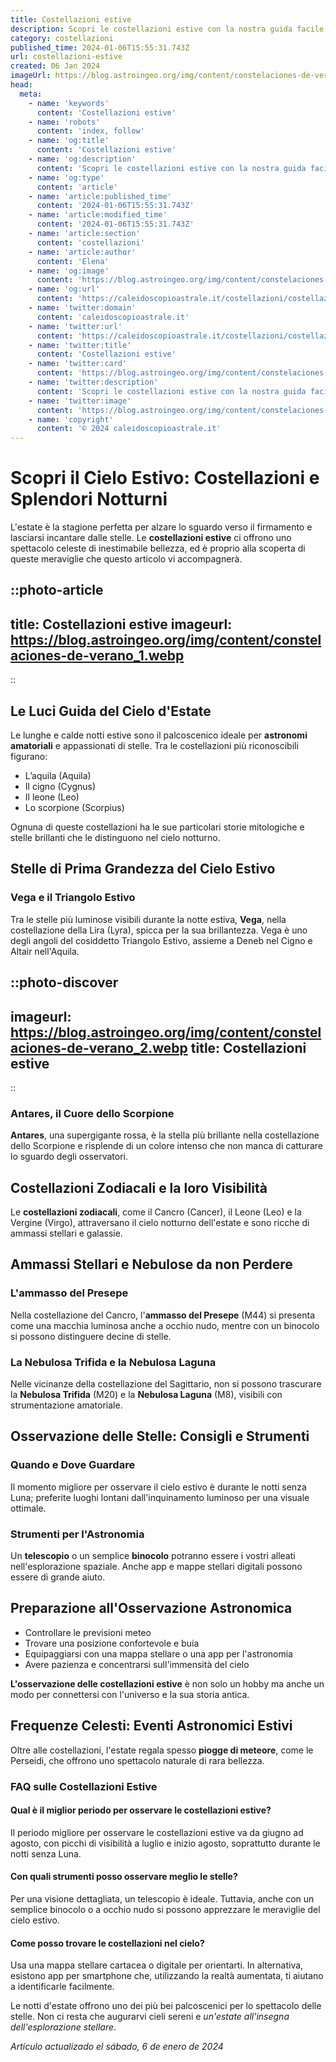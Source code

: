 ```yaml
---
title: Costellazioni estive
description: Scopri le costellazioni estive con la nostra guida facile. Osserva il cielo dItalia e identifica le stelle destate. Brillano per te!
category: costellazioni
published_time: 2024-01-06T15:55:31.743Z
url: costellazioni-estive
created: 06 Jan 2024
imageUrl: https://blog.astroingeo.org/img/content/constelaciones-de-verano_1.webp
head:
  meta:
    - name: 'keywords'
      content: 'Costellazioni estive'
    - name: 'robots'
      content: 'index, follow'
    - name: 'og:title'
      content: 'Costellazioni estive'
    - name: 'og:description'
      content: 'Scopri le costellazioni estive con la nostra guida facile. Osserva il cielo dItalia e identifica le stelle destate. Brillano per te!'
    - name: 'og:type'
      content: 'article'
    - name: 'article:published_time'
      content: '2024-01-06T15:55:31.743Z'
    - name: 'article:modified_time'
      content: '2024-01-06T15:55:31.743Z'
    - name: 'article:section'
      content: 'costellazioni'
    - name: 'article:author'
      content: 'Elena'
    - name: 'og:image'
      content: 'https://blog.astroingeo.org/img/content/constelaciones-de-verano_1.webp'
    - name: 'og:url'
      content: 'https://caleidoscopioastrale.it/costellazioni/costellazioni-estive'
    - name: 'twitter:domain'
      content: 'caleidoscopioastrale.it'
    - name: 'twitter:url'
      content: 'https://caleidoscopioastrale.it/costellazioni/costellazioni-estive'
    - name: 'twitter:title'
      content: 'Costellazioni estive'
    - name: 'twitter:card'
      content: 'https://blog.astroingeo.org/img/content/constelaciones-de-verano_1.webp'
    - name: 'twitter:description'
      content: 'Scopri le costellazioni estive con la nostra guida facile. Osserva il cielo dItalia e identifica le stelle destate. Brillano per te!'
    - name: 'twitter:image'
      content: 'https://blog.astroingeo.org/img/content/constelaciones-de-verano_1.webp'
    - name: 'copyright'
      content: '© 2024 caleidoscopioastrale.it'
---
```

# Scopri il Cielo Estivo: Costellazioni e Splendori Notturni

L'estate è la stagione perfetta per alzare lo sguardo verso il firmamento e lasciarsi incantare dalle stelle. Le **costellazioni estive** ci offrono uno spettacolo celeste di inestimabile bellezza, ed è proprio alla scoperta di queste meraviglie che questo articolo vi accompagnerà.

::photo-article
---
title: Costellazioni estive
imageurl: https://blog.astroingeo.org/img/content/constelaciones-de-verano_1.webp
---
::

## Le Luci Guida del Cielo d'Estate
Le lunghe e calde notti estive sono il palcoscenico ideale per **astronomi amatoriali** e appassionati di stelle. Tra le costellazioni più riconoscibili figurano:

- L’aquila (Aquila)
- Il cigno (Cygnus)
- Il leone (Leo)
- Lo scorpione (Scorpius)
  
Ognuna di queste costellazioni ha le sue particolari storie mitologiche e stelle brillanti che le distinguono nel cielo notturno.

## Stelle di Prima Grandezza del Cielo Estivo

### Vega e il Triangolo Estivo
Tra le stelle più luminose visibili durante la notte estiva, **Vega**, nella costellazione della Lira (Lyra), spicca per la sua brillantezza. Vega è uno degli angoli del cosiddetto Triangolo Estivo, assieme a Deneb nel Cigno e Altair nell'Aquila.

::photo-discover
---
imageurl: https://blog.astroingeo.org/img/content/constelaciones-de-verano_2.webp
title: Costellazioni estive
---
::

### Antares, il Cuore dello Scorpione
**Antares**, una supergigante rossa, è la stella più brillante nella costellazione dello Scorpione e risplende di un colore intenso che non manca di catturare lo sguardo degli osservatori.

## Costellazioni Zodiacali e la loro Visibilità
Le **costellazioni zodiacali**, come il Cancro (Cancer), il Leone (Leo) e la Vergine (Virgo), attraversano il cielo notturno dell'estate e sono ricche di ammassi stellari e galassie.

## Ammassi Stellari e Nebulose da non Perdere

### L'ammasso del Presepe 
Nella costellazione del Cancro, l'**ammasso del Presepe** (M44) si presenta come una macchia luminosa anche a occhio nudo, mentre con un binocolo si possono distinguere decine di stelle.

### La Nebulosa Trifida e la Nebulosa Laguna
Nelle vicinanze della costellazione del Sagittario, non si possono trascurare la **Nebulosa Trifida** (M20) e la **Nebulosa Laguna** (M8), visibili con strumentazione amatoriale.

## Osservazione delle Stelle: Consigli e Strumenti

### Quando e Dove Guardare
Il momento migliore per osservare il cielo estivo è durante le notti senza Luna; preferite luoghi lontani dall'inquinamento luminoso per una visuale ottimale.

### Strumenti per l'Astronomia
Un **telescopio** o un semplice **binocolo** potranno essere i vostri alleati nell'esplorazione spaziale. Anche app e mappe stellari digitali possono essere di grande aiuto.

## Preparazione all'Osservazione Astronomica

- Controllare le previsioni meteo
- Trovare una posizione confortevole e buia
- Equipaggiarsi con una mappa stellare o una app per l'astronomia
- Avere pazienza e concentrarsi sull'immensità del cielo

**L'osservazione delle costellazioni estive** è non solo un hobby ma anche un modo per connettersi con l'universo e la sua storia antica.

## Frequenze Celesti: Eventi Astronomici Estivi

Oltre alle costellazioni, l'estate regala spesso **piogge di meteore**, come le Perseidi, che offrono uno spettacolo naturale di rara bellezza.

### FAQ sulle Costellazioni Estive

#### Qual è il miglior periodo per osservare le costellazioni estive?
Il periodo migliore per osservare le costellazioni estive va da giugno ad agosto, con picchi di visibilità a luglio e inizio agosto, soprattutto durante le notti senza Luna.

#### Con quali strumenti posso osservare meglio le stelle?
Per una visione dettagliata, un telescopio è ideale. Tuttavia, anche con un semplice binocolo o a occhio nudo si possono apprezzare le meraviglie del cielo estivo.

#### Come posso trovare le costellazioni nel cielo?
Usa una mappa stellare cartacea o digitale per orientarti. In alternativa, esistono app per smartphone che, utilizzando la realtà aumentata, ti aiutano a identificarle facilmente.

Le notti d'estate offrono uno dei più bei palcoscenici per lo spettacolo delle stelle. Non ci resta che augurarvi cieli sereni e *un'estate all'insegna dell'esplorazione stellare*.

_Artículo actualizado el sábado, 6 de enero de 2024_